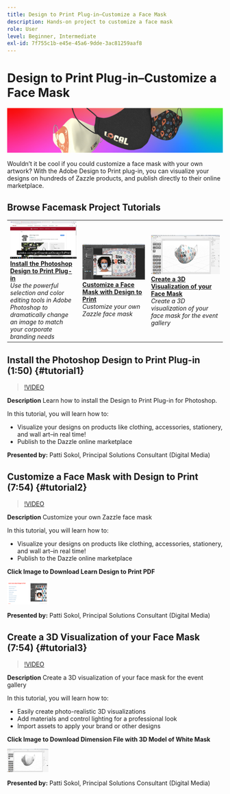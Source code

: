 ```yaml
---
title: Design to Print Plug-in–Customize a Face Mask
description: Hands-on project to customize a face mask
role: User
level: Beginner, Intermediate
exl-id: 7f755c1b-e45e-45a6-9dde-3ac81259aaf8
---
```

# Design to Print Plug-in–Customize a Face Mask

![Tutorial Hero Image](../assets/faceMaskSplash.jpg)

Wouldn’t it be cool if you could customize a face mask with your own artwork? With the Adobe Design to Print plug-in, you can visualize your designs on hundreds of Zazzle products, and publish directly to their online marketplace. 

## Browse Facemask Project Tutorials

<table style="table-layout:fixed">
<tr>
 <td>
   <a href="handsonproject.md#tutorial1">
      <img alt="Install the Photoshop Design to Print Plug-in" src="../assets/d2p_install_sokol_thumbnail.jpg" />
   </a>
    <div>
   <a href="handsonproject.md#tutorial1"><strong>Install the Photoshop Design to Print Plug-in</strong></a>
    </div>
    <em>Use the powerful selection and color editing tools in Adobe Photoshop to dramatically change an image to match your corporate branding needs</em>
    <br>
  </td>
  <td>
    <a href="handsonproject.md#tutorial2">
        <img alt="Customize a Face Mask with Design to Print" src="../assets/d2p_faceMask_sokol_thumbnail.jpg" />
    </a>
    <div>
    <a href="handsonproject.md#tutorial2"><strong>Customize a Face Mask with Design to Print</strong></a>
    </div>
    <em>Customize your own Zazzle face mask</em>
    <br>
  </td>
  <td>
    <a href="handsonproject.md#tutorial3">
      <img alt="Create a 3D Visualization of your Face Mask" src="../assets/DN_faceMaskShare_sokol_thumbnail.jpg" />
   </a>
    <div>
   <a href="handsonproject.md#tutorial3"><strong>Create a 3D Visualization of your Face Mask</strong></a>
    </div>
    <em>Create a 3D visualization of your face mask for the event gallery</em>
    <br>
  </td>
</tr>
</table>

## Install the Photoshop Design to Print Plug-in (1:50) {#tutorial1}

>[!VIDEO](https://video.tv.adobe.com/v/327096?hidetitle=true)

**Description**
Learn how to install the Design to Print Plug-in for Photoshop.

In this tutorial, you will learn how to:
* Visualize your designs on products like clothing, accessories, stationery, and wall art–in real time!
* Publish to the Dazzle online marketplace

**Presented by:**
Patti Sokol, Principal Solutions Consultant (Digital Media)

## Customize a Face Mask with Design to Print (7:54) {#tutorial2}

>[!VIDEO](https://video.tv.adobe.com/v/327097?hidetitle=true)

**Description**
Customize your own Zazzle face mask

In this tutorial, you will learn how to:
* Visualize your designs on products like clothing, accessories, stationery, and wall art–in real time!
* Publish to the Dazzle online marketplace

**Click Image to Download Learn Design to Print PDF**

[![Learn Design to Print](../assets/LearnDesigntoPrint_96.png)](../assets/LearnDesigntoPrint.pdf)

**Presented by:**
Patti Sokol, Principal Solutions Consultant (Digital Media)

## Create a 3D Visualization of your Face Mask (7:54) {#tutorial3}

>[!VIDEO](https://video.tv.adobe.com/v/327098?hidetitle=true)

**Description**
Create a 3D visualization of your face mask for the event gallery

In this tutorial, you will learn how to:
* Easily create photo-realistic 3D visualizations   
* Add materials and control lighting for a professional look
* Import assets to apply your brand or other designs

**Click Image to Download Dimension File with 3D Model of White Mask**

[![Comparison Image](../assets/whitemask_96.png)](https://stock.adobe.com/search/3d-assets?load_type=search&native_visual_search=&similar_content_id=&is_recent_search=&search_type=usertyped&k=face+mask&asset_id=324075591)

**Presented by:**
Patti Sokol, Principal Solutions Consultant (Digital Media)
